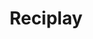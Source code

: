 ---
layout: case
name: reciplay
title: Reciplay
description: Empowering users new to technology
tagline: "Empowering users new to technology&nbsp;&nbsp;&nbsp;&nbsp;&nbsp;&nbsp;&nbsp;"
backLink: /cases/nycbest
solution_top: true
nextPage:
  title: About
  link: /about
banner:
  deliverable: Responsive website<br>Mobile app
  roles:
    - Concept
    - Research
    - Visuals
    - Interaction
  duration: Feb - Mar 2023
  tool: Sketch
overview:
  problem: "*What should I cook today?* &nbsp;The age-old question. Countless cookbook sites and apps have been created to address this dilemma in the digital age, **but do they really cater to every user?**"
  examples:
    - description: Existing cookbook apps are often cluttered and difficult to navigate, with an overwhelming amount of information on each screen. These solutions were designed for users who are familiar with technology and who already have an understanding of how to navigate from screen to screen, what’s tappable and what’s not, and more.
      image: example1.png
      rounded: true
      small: true
    - description: For users who are new to technology, however, knowing what icons mean or how to even begin are significant barriers to using these apps.
  list: true
  solution:
    title: A tailored solution
    description: 
      - paragraph: With these barriers in mind, I wanted to design a cookbook tool specifically for users who are new to technology. My goal was to create a cross-platform experience that inspires and empowers users to enjoy the process of cooking and trying new recipes. The solution would cover all parts of the cooking process, with features like **URL import** and **a cooking mode**. For this project, I focused on recipe saving and viewing for the main user flow.
      - paragraph: “We'd like to create an empowering cookbook tool for users who are new to technology that enables them **to save and view their favorite recipes in one place**”
        quote: true
research:
  description: 
      - To learn more about the user context of those new to technology, I consulted Google’s resources on the <a href="https://nextbillionusers.google/" target="_blank">Next Billion Users</a> and <a href="https://digitalconfidence.design/" target="_blank">Designing for Digital Confidence</a>.
      - Users with low digital confidence can quickly feel lost within an app and often turn to friends or family for help. They need relevant options and time to build their confidence and overcome the fear of doing something ‘wrong.’
      - Next, I interviewed five individuals, ages 60-80, to understand this user group’s experience with cookbook tools–how they find and save new recipes and what features they would like to see in a digital cookbook tool.
      - Of the five individuals I interviewed from various backgrounds, three used physical cookbooks, while the other two used their Facebook or New York Times accounts to save and view recipes.
      - "Half of the individuals didn’t see the value of learning a new app if there were no issues with their current system. The other half would be open to learning a new app if there was no payment barrier and it took the mental work out of the cooking process."
      - "I created two personas based on the users I interviewed: the physical cookbook user and the app user."
  personas:
    - title: The Cookbook User
      age: 68
      job: Retired
      image: portrait1.png
      description:
        - Leo is a recently retired hairstylist living in Hoboken with their two cats. Now that they are retired, they’ve been trying new recipes from a cookbook. They usually write a list of the ingredients needed for a few recipes and buy them all in one trip.
        - They’d be open to learning how to use a cookbook app if it did all the tedious work for them, like calculating ingredient amounts and creating grocery lists.
    - title: The App User
      age: 75
      job: Retired
      image: portrait2.png
      description:
        - Gina is a retired accountant living in Troy with her husband. She loves finding new recipes on Facebook and saving them to collections. She uses Amazon Alexa voice commands to add items to the shopping list and set timers while cooking.
        - It takes some time–and help from her husband–to learn new digital skills so she’d be reluctant to try a new app, unless she was confident that she could use it on her own.
  challenges:
    description: "Based on the user interviews, I found the following improvement opportunities:"
    list:
        - Users want a cookbook tool that takes care of the **non-cooking tasks** for them.
        - Users want to be **guided through each feature** every time they use the app.
  competitive_analysis:
    summary: Next, I evaluated the products of **three direct competitors** among the highest rated cookbook apps on the App Store, along with **one indirect competitor** that offers meal kits.
    competitors:
        - competitor1.png
        - competitor2.png
        - competitor3.png
        - competitor4.png
    analysis: 
        - I used the <a href="https://digitalconfidence.design/tools/design-principle-cards" target="_blank">Design Principle Cards</a> from <a href="https://digitalconfidence.design/" target="_blank">Designing for Digital Confidence</a> to check whether each app accounted for users who are new to technology. I found that **the majority of the apps did not include straightforward flows, multiple input forms, and clear guidance or support options**.
        - I identified navigation, discovery, and onboarding as areas to be especially mindful of the target user context. In particular, users new to technology would benefit from features like **progress indicators, tips within the interface, text and voice input options**, and **pre-populated content**.
  insight: Users with low digital confidence need a digital experience that **celebrates their wins, provides timely guidance**, and **offers multiple modes of interaction**.
ideation:
  summary: I drafted different homepage iterations by drawing on the <a href="https://digitalconfidence.design/tools/inspiration-tool" target="_blank">Inspiration Tool</a> from <a href="https://digitalconfidence.design/" target="_blank">Designing for Digital Confidence</a> to challenge my perspective.
  after: 
    - description: Next, I created five paper wireframes from the mobile app homepage sketches. For the revised homepage on the far right, I included voice search, two options to add a new recipe, and a bottom navigation bar.
      image: ideation1.png
    - description: I repeated the Crazy Eights exercise for the responsive site designs to consider how site users may have different needs than the mobile app users.
      image: ideation2.png
    - image: ideation3.png
sitemap:
  - summary: Users with low digital confidence can quickly feel lost and not know where they are within an app or site, so I tried to **simplify the content structure for the responsive site**. To keep the information architecture clear and consistent with the mobile app, I focused on displaying the key features with the most value for users. Each page focuses on demos and explanations of each feature to allow users to preview experiences before committing.
    image: sitemap1.png
  - summary: The content structure is expanded to include the same features as the mobile app once users have logged into their account.
    image: sitemap2.png
wireframes:
  - summary: New technology users need time to build their digital confidence, so I sectioned the import recipe process into manageable chunks, with the recipe information pre-populated from the URL. I incorporated “Back” and “Next” buttons on each screen of the import flow instead of relying on swiping and other navigational patterns more suited for users familiar with technology.
    image: wireframe1.png
  - image: wireframe2.png
    caption: Responsive mobile site wireframe
  - summary: Next, I began drafting the responsive site wireframes, moving from the smallest screen size to the largest screen size. I kept some aspects, like the recipes list layout consistent with the mobile app. I also included some features based on the ideation exercises that would be specific to the responsive site use case, such as bulk recipe import.
    image: wireframe3.png
    caption: Responsive desktop site wireframe
testing:
  notes:
    - I conducted a moderated usability study with five participants to evaluate the low-fidelity prototype and discover what specific difficulties users who are new to technology encounter going through the main user flow.
    - Three of the five participants were users new to technology, while the other two were users familiar with technology but new to cooking apps.
  image: test.gif
  tests:
    - Add a new online recipe to your cookbook
    - Complete the import process and save the recipe.
    - View the recipe.
solution:
  examples:
    - title: Guidance
      before: Users were confused by jargon like “URL” and “Cooking Mode” and suggested alternatives like “link” and “Start Cooking” that they would be more familiar with. Some users were also confused by how to input information, like copying and pasting a link and editing an ingredient.
      images:
        - row:
          - image: solution1_1.png
            caption: First lo-fi iteration
          - image: solution1_2.png
            caption: Final design - ‘Import’ screen
          - image: solution1_3.png
            caption: Final design - ‘Link’ info screen
      after: In addition to changing jargon to more accessible language, I added tips within the interface and access to help via a call or chat for in-the-moment guidance. Users can also click on the info icon for a visual and textual description for each question of the import process.
    - title: Navigation
      before: After reviewing the usability test feedback, I realized that my designs relied on users finding features via the UI. The participants of the usability test were able to enter the user flow due to specific prompts, but they may not have been able to navigate the app’s features otherwise.
      images:
        - row: 
          - image: solution2_1.png
            caption: First lo-fi iteration
          - image: solution2_2.png
            caption: Second mockup
          - image: solution2_3.png
            caption: Final design
        - row:
          - image: solution2_4.png
            caption: First mockup - responsive site (tablet)
          - image: solution2_5.png
            caption: Final design - responsive site (tablet)
      after: To simplify the cognitive load of navigation and orient the user, I created a homepage with tappable discovery interfaces and text and voice search options to provide users with multiple modes of discovery and interaction. I used this format for both the mobile app and the responsive site for a consistent cross-platform experience.
final_designs:
  - details:
    - detail: Task 1
      info: Select an action from the homepage.
    - detail: Feature
      info: Voice search, call/chat assistance
    - detail: Rationale
      info: Users can request a feature through voice commands, suggestions, or search history instead of navigating to it. When in need of assistance, users can consult the support page on each screen, for a list of FAQs and call/chat options.
    image: design1.gif
    rounded: true
  - details:
    - detail: Task 2
      info: Import new online recipe with URL.
    - detail: Feature
      info: Textual response cues, jargon breakdown
    - detail: Rationale
      info: Users are guided through the import process with example responses and an info icon to see simple definitions for confusing terms. The import process is shortened into manageable sections, with the recipe information already pre-populated.
    image: design2.gif
    rounded: true
  - details:
    - detail: Task 3
      info: View the saved recipe.
    - detail: Feature
      info: Contextual onboarding, action visualization
    - detail: Rationale
      info: Users are proactively introduced to the “Start Cooking” feature in context. The cooking mode screen then shows users how to rotate their phone before trying it themselves.
    image: design3.gif
    rounded: true
takeaways:
    summary: I took the initiative to learn Sketch for this final portfolio project for the Google UX Design certificate program. Jumping into the design process with a tool not covered in the courses pushed me to learn the skills more intimately through trial-and-error. Designing for a user group with very different needs and contexts than my own challenged my preconceived notions about how navigation, discovery, and onboarding ‘should’ look.
    lessons:
      - lesson: Consistency
        learning: I learned how invaluable consistency is when creating a cross-platform experience, particularly for users new to technology. When considering my users’ needs, I realized that I needed to rework the responsive site mockups to make the features and visuals consistent with the mobile app.
      - lesson: Accessibility
        learning: I learned that there is always more work to be done to make a truly accessible solution that serves my primary user group. If I had more time and a larger pool of participants for usability testing, I would add a settings page to customize screen contrast and text size.
    next_steps:
      - Conduct follow-up usability testing on the responsive website to determine any barriers that users new to technology face in the main user flow
      - Ideate on new features like incorporating timestamped portions of a video tutorial into the cooking mode, ingredient look-up, and translation options
---